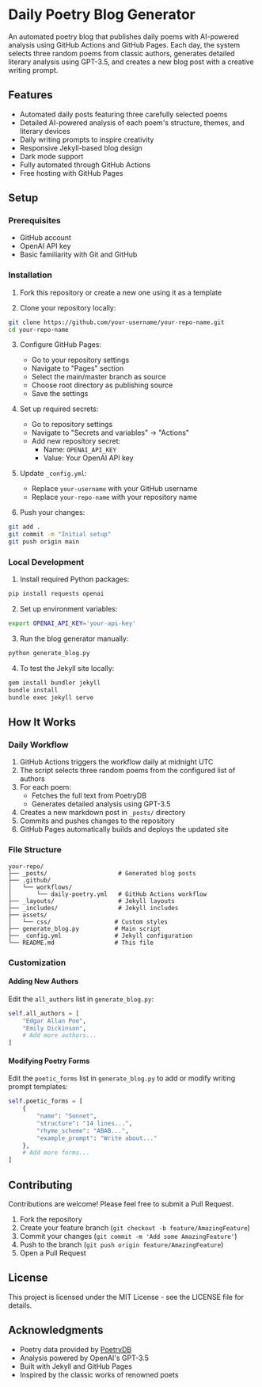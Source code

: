 # Daily Poetry Blog Generator

An automated poetry blog that publishes daily poems with AI-powered analysis using GitHub Actions and GitHub Pages. Each day, the system selects three random poems from classic authors, generates detailed literary analysis using GPT-3.5, and creates a new blog post with a creative writing prompt.

## Features

- Automated daily posts featuring three carefully selected poems
- Detailed AI-powered analysis of each poem's structure, themes, and literary devices
- Daily writing prompts to inspire creativity
- Responsive Jekyll-based blog design
- Dark mode support
- Fully automated through GitHub Actions
- Free hosting with GitHub Pages

## Setup

### Prerequisites

- GitHub account
- OpenAI API key
- Basic familiarity with Git and GitHub

### Installation

1. Fork this repository or create a new one using it as a template

2. Clone your repository locally:
```bash
git clone https://github.com/your-username/your-repo-name.git
cd your-repo-name
```

3. Configure GitHub Pages:
   - Go to your repository settings
   - Navigate to "Pages" section
   - Select the main/master branch as source
   - Choose root directory as publishing source
   - Save the settings

4. Set up required secrets:
   - Go to repository settings
   - Navigate to "Secrets and variables" → "Actions"
   - Add new repository secret:
     - Name: `OPENAI_API_KEY`
     - Value: Your OpenAI API key

5. Update `_config.yml`:
   - Replace `your-username` with your GitHub username
   - Replace `your-repo-name` with your repository name

6. Push your changes:
```bash
git add .
git commit -m "Initial setup"
git push origin main
```

### Local Development

1. Install required Python packages:
```bash
pip install requests openai
```

2. Set up environment variables:
```bash
export OPENAI_API_KEY='your-api-key'
```

3. Run the blog generator manually:
```bash
python generate_blog.py
```

4. To test the Jekyll site locally:
```bash
gem install bundler jekyll
bundle install
bundle exec jekyll serve
```

## How It Works

### Daily Workflow

1. GitHub Actions triggers the workflow daily at midnight UTC
2. The script selects three random poems from the configured list of authors
3. For each poem:
   - Fetches the full text from PoetryDB
   - Generates detailed analysis using GPT-3.5
4. Creates a new markdown post in `_posts/` directory
5. Commits and pushes changes to the repository
6. GitHub Pages automatically builds and deploys the updated site

### File Structure

```
your-repo/
├── _posts/                    # Generated blog posts
├── .github/
│   └── workflows/
│       └── daily-poetry.yml   # GitHub Actions workflow
├── _layouts/                  # Jekyll layouts
├── _includes/                 # Jekyll includes
├── assets/
│   └── css/                  # Custom styles
├── generate_blog.py          # Main script
├── _config.yml               # Jekyll configuration
└── README.md                 # This file
```

### Customization

#### Adding New Authors

Edit the `all_authors` list in `generate_blog.py`:

```python
self.all_authors = [
    "Edgar Allan Poe",
    "Emily Dickinson",
    # Add more authors...
]
```

#### Modifying Poetry Forms

Edit the `poetic_forms` list in `generate_blog.py` to add or modify writing prompt templates:

```python
self.poetic_forms = [
    {
        "name": "Sonnet",
        "structure": "14 lines...",
        "rhyme_scheme": "ABAB...",
        "example_prompt": "Write about..."
    },
    # Add more forms...
]
```

## Contributing

Contributions are welcome! Please feel free to submit a Pull Request.

1. Fork the repository
2. Create your feature branch (`git checkout -b feature/AmazingFeature`)
3. Commit your changes (`git commit -m 'Add some AmazingFeature'`)
4. Push to the branch (`git push origin feature/AmazingFeature`)
5. Open a Pull Request

## License

This project is licensed under the MIT License - see the LICENSE file for details.

## Acknowledgments

- Poetry data provided by [PoetryDB](https://poetrydb.org/)
- Analysis powered by OpenAI's GPT-3.5
- Built with Jekyll and GitHub Pages
- Inspired by the classic works of renowned poets
